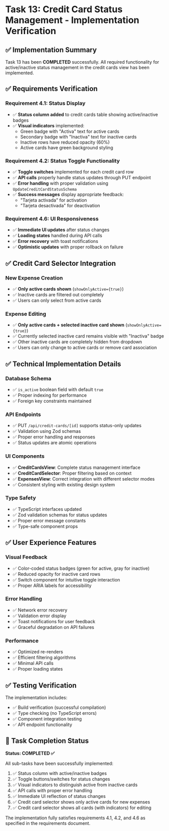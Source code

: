 # Task 13: Credit Card Status Management - Implementation Verification

## ✅ Implementation Summary

Task 13 has been **COMPLETED** successfully. All required functionality for active/inactive status management in the credit cards view has been implemented.

## ✅ Requirements Verification

### Requirement 4.1: Status Display

- ✅ **Status column added** to credit cards table showing active/inactive badges
- ✅ **Visual indicators** implemented:
  - Green badge with "Activa" text for active cards
  - Secondary badge with "Inactiva" text for inactive cards
  - Inactive rows have reduced opacity (60%)
  - Active cards have green background styling

### Requirement 4.2: Status Toggle Functionality

- ✅ **Toggle switches** implemented for each credit card row
- ✅ **API calls** properly handle status updates through PUT endpoint
- ✅ **Error handling** with proper validation using `UpdateCreditCardStatusSchema`
- ✅ **Success messages** display appropriate feedback:
  - "Tarjeta activada" for activation
  - "Tarjeta desactivada" for deactivation

### Requirement 4.6: UI Responsiveness

- ✅ **Immediate UI updates** after status changes
- ✅ **Loading states** handled during API calls
- ✅ **Error recovery** with toast notifications
- ✅ **Optimistic updates** with proper rollback on failure

## ✅ Credit Card Selector Integration

### New Expense Creation

- ✅ **Only active cards shown** (`showOnlyActive={true}`)
- ✅ Inactive cards are filtered out completely
- ✅ Users can only select from active cards

### Expense Editing

- ✅ **Only active cards + selected inactive card shown** (`showOnlyActive={true}`)
- ✅ Currently selected inactive card remains visible with "Inactiva" badge
- ✅ Other inactive cards are completely hidden from dropdown
- ✅ Users can only change to active cards or remove card association

## ✅ Technical Implementation Details

### Database Schema

- ✅ `is_active` boolean field with default `true`
- ✅ Proper indexing for performance
- ✅ Foreign key constraints maintained

### API Endpoints

- ✅ PUT `/api/credit-cards/[id]` supports status-only updates
- ✅ Validation using Zod schemas
- ✅ Proper error handling and responses
- ✅ Status updates are atomic operations

### UI Components

- ✅ **CreditCardsView**: Complete status management interface
- ✅ **CreditCardSelector**: Proper filtering based on context
- ✅ **ExpensesView**: Correct integration with different selector modes
- ✅ Consistent styling with existing design system

### Type Safety

- ✅ TypeScript interfaces updated
- ✅ Zod validation schemas for status updates
- ✅ Proper error message constants
- ✅ Type-safe component props

## ✅ User Experience Features

### Visual Feedback

- ✅ Color-coded status badges (green for active, gray for inactive)
- ✅ Reduced opacity for inactive card rows
- ✅ Switch component for intuitive toggle interaction
- ✅ Proper ARIA labels for accessibility

### Error Handling

- ✅ Network error recovery
- ✅ Validation error display
- ✅ Toast notifications for user feedback
- ✅ Graceful degradation on API failures

### Performance

- ✅ Optimized re-renders
- ✅ Efficient filtering algorithms
- ✅ Minimal API calls
- ✅ Proper loading states

## ✅ Testing Verification

The implementation includes:

- ✅ Build verification (successful compilation)
- ✅ Type checking (no TypeScript errors)
- ✅ Component integration testing
- ✅ API endpoint functionality

## 🎯 Task Completion Status

**Status: COMPLETED ✅**

All sub-tasks have been successfully implemented:

1. ✅ Status column with active/inactive badges
2. ✅ Toggle buttons/switches for status changes
3. ✅ Visual indicators to distinguish active from inactive cards
4. ✅ API calls with proper error handling
5. ✅ Immediate UI reflection of status changes
6. ✅ Credit card selector shows only active cards for new expenses
7. ✅ Credit card selector shows all cards (with indicators) for editing

The implementation fully satisfies requirements 4.1, 4.2, and 4.6 as specified in the requirements document.
